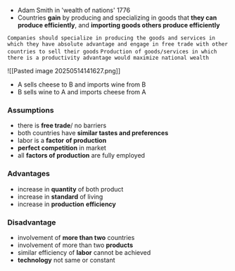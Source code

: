 - Adam Smith in 'wealth of nations' 1776
- Countries **gain** by producing and specializing in goods that **they can produce efficiently**, and **importing goods others produce efficiently**

`Companies should specialize in producing the goods and services in which they have absolute advantage and engage in free trade with other countries to sell their goods`
`Production of goods/services in which there is a productivity advantage would maximize national wealth`

![[Pasted image 20250514141627.png]]
- A sells cheese to B and imports wine from B
- B sells wine to A and imports cheese from A

### Assumptions
- there is **free trade**/ no barriers 
- both countries have **similar tastes and preferences**
- labor is a **factor** **of production**
- **perfect competition** in market
- all **factors of production** are fully employed

### Advantages
- increase in **quantity** of both product
- increase in **standard** of living
- increase in **production** **efficiency**
### Disadvantage
- involvement of **more than two** countries
- involvement of more than two **products**
- similar efficiency of **labor** cannot be achieved
- **technology** not same or constant

